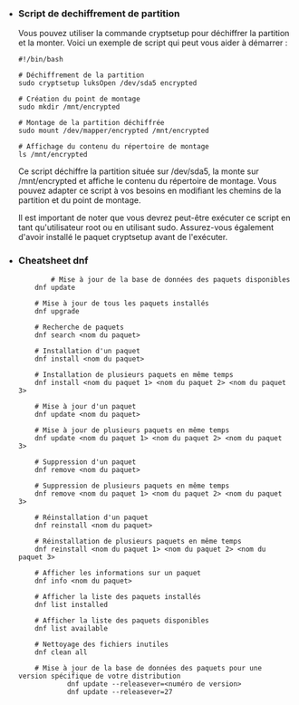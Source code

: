 
- ### Script de dechiffrement de partition 
    Vous pouvez utiliser la commande cryptsetup pour déchiffrer la partition et la monter. Voici un exemple de script qui peut vous aider à démarrer :

    ```
    #!/bin/bash

    # Déchiffrement de la partition
    sudo cryptsetup luksOpen /dev/sda5 encrypted

    # Création du point de montage
    sudo mkdir /mnt/encrypted

    # Montage de la partition déchiffrée
    sudo mount /dev/mapper/encrypted /mnt/encrypted

    # Affichage du contenu du répertoire de montage
    ls /mnt/encrypted
    ```
    Ce script déchiffre la partition située sur /dev/sda5, la monte sur /mnt/encrypted et affiche le contenu du répertoire de montage. Vous pouvez adapter ce script à vos besoins en modifiant les chemins de la partition et du point de montage.

    Il est important de noter que vous devrez peut-être exécuter ce script en tant qu'utilisateur root ou en utilisant sudo. Assurez-vous également d'avoir installé le paquet cryptsetup avant de l'exécuter.

- ### Cheatsheet dnf

    ```
            # Mise à jour de la base de données des paquets disponibles
        dnf update

        # Mise à jour de tous les paquets installés
        dnf upgrade

        # Recherche de paquets
        dnf search <nom du paquet>

        # Installation d'un paquet
        dnf install <nom du paquet>

        # Installation de plusieurs paquets en même temps
        dnf install <nom du paquet 1> <nom du paquet 2> <nom du paquet 3>

        # Mise à jour d'un paquet
        dnf update <nom du paquet>

        # Mise à jour de plusieurs paquets en même temps
        dnf update <nom du paquet 1> <nom du paquet 2> <nom du paquet 3>

        # Suppression d'un paquet
        dnf remove <nom du paquet>

        # Suppression de plusieurs paquets en même temps
        dnf remove <nom du paquet 1> <nom du paquet 2> <nom du paquet 3>

        # Réinstallation d'un paquet
        dnf reinstall <nom du paquet>

        # Réinstallation de plusieurs paquets en même temps
        dnf reinstall <nom du paquet 1> <nom du paquet 2> <nom du paquet 3>

        # Afficher les informations sur un paquet
        dnf info <nom du paquet>

        # Afficher la liste des paquets installés
        dnf list installed

        # Afficher la liste des paquets disponibles
        dnf list available

        # Nettoyage des fichiers inutiles
        dnf clean all

        # Mise à jour de la base de données des paquets pour une version spécifique de votre distribution
                dnf update --releasever=<numéro de version>
                dnf update --releasever=27
    ```

